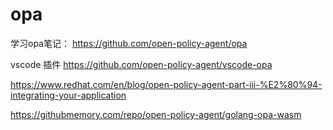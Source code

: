 # opa
学习opa笔记：
https://github.com/open-policy-agent/opa

vscode 插件
https://github.com/open-policy-agent/vscode-opa

https://www.redhat.com/en/blog/open-policy-agent-part-iii-%E2%80%94-integrating-your-application

https://githubmemory.com/repo/open-policy-agent/golang-opa-wasm


